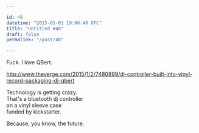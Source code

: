 ```yaml
---

id: 48
datetime: "2015-01-03 19:06:40 UTC"
title: "Untitled #48"
draft: false
permalink: "/post/48"

---
```


Fuck. I love QBert.

http://www.theverge.com/2015/1/2/7480899/dj-controller-built-into-vinyl-record-packaging-dj-qbert

Technology is getting crazy.  
That's a bluetooth dj controller  
on a vinyl sleeve case  
funded by kickstarter.

Because, you know, the future.

